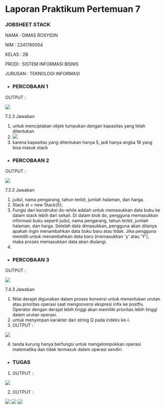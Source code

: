 # Laporan Praktikum Pertemuan 7
### JOBSHEET STACK 
 
NAMA  : DIMAS ROSYIDIN

NIM   : 2241760054  

KELAS : 2B

PRODI : SISTEM INFORMASI BISNIS

JURUSAN : TEKNOLOGI INFORMASI


* ### PERCOBAAN 1
OUTPUT :

<img src = "stack.png">

7.2.3 Jawaban 

1. untuk menciptakan objek tumpukan dengan kapasitas yang telah ditentukan 
2. <img src = "modifstack1.png">
4. karena kapasitas yang ditentukan hanya 5, jadi hanya angka 18 yang bisa masuk stack

* ### PERCOBAAN 2
OUTPUT :

<img src = "stackbuku.png">

7.3.3 Jawaban

1. judul, nama pengarang, tahun terbit, jumlah halaman, dan harga.
2. Stack st = new Stack(5); 
3. Fungsi dari konstruksi do-while adalah untuk memasukkan data buku ke dalam stack lebih dari sekali. Di dalam blok do, pengguna memasukkan informasi buku seperti judul, nama pengarang, tahun terbit, jumlah halaman, dan harga. Setelah data dimasukkan, pengguna akan ditanya apakah ingin menambahkan data buku baru atau tidak. Jika pengguna memilih untuk menambahkan data baru (memasukkan 'y' atau 'Y'), maka proses memasukkan data akan diulangi. 
4. 

* ### PERCOBAAN 3
OUTPUT :

<img src = "postfix.png">

7.4.3 Jawaban

1. Nilai derajat digunakan dalam proses konversi untuk menentukan urutan atau prioritas operasi saat mengonversi ekspresi infix ke postfix. Operator dengan derajat lebih tinggi akan memiliki prioritas lebih tinggi dalam urutan operasi.
2. untuk menyimpan karakter dari string Q pada indeks ke-i. 
3. OUTPUT :
<img src = "modifpostfix2.png">

4. tanda kurung hanya berfungsi untuk mengelompokkan operasi matematika dan tidak termasuk dalam operasi sendiri.

* ### TUGAS

1. OUTPUT :
<img src = "tugas1stack.png">

2. OUTPUT :
<img src = "tgs2stacka.png">

<img src = "tgs2stackb.png">

<img src = "tgs2stackc.png">


